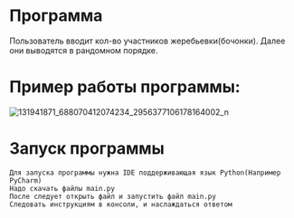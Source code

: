# Программа 
Пользователь вводит кол-во участников жеребьевки(бочонки). Далее они выводятся в рандомном порядке.
# Пример работы программы:
![131941871_688070412074234_2956377106178164002_n](https://user-images.githubusercontent.com/73785628/102725959-1a56b480-431b-11eb-81ed-9e7b729835a4.png)

# Запуск программы

    Для запуска программы нужна IDE поддерживающая язык Python(Например PyCharm)
    Надо скачать файлы main.py
    После следует открыть файл и запустить файл main.py
    Следовать инструкциям в консоли, и наслаждаться ответом

